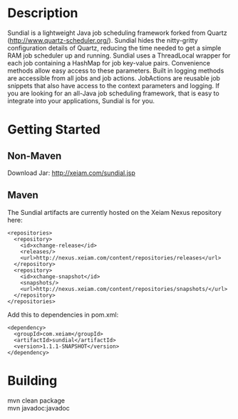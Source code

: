 Description
===============

Sundial is a lightweight Java job scheduling framework forked from
Quartz (http://www.quartz-scheduler.org/). Sundial hides the 
nitty-gritty configuration details of Quartz, reducing the time
needed to get a simple RAM job scheduler up and running. Sundial
uses a ThreadLocal wrapper for each job containing a HashMap for
job key-value pairs. Convenience methods allow easy access to these
parameters. Built in logging methods are accessible from all jobs
and job actions. JobActions are reusable job snippets that also have
access to the context parameters and logging. If you are looking 
for an all-Java job scheduling framework, that is easy to integrate
into your applications, Sundial is for you.


Getting Started
===============

Non-Maven
---------
Download Jar: http://xeiam.com/sundial.jsp

Maven
-----
The Sundial artifacts are currently hosted on the Xeiam Nexus repository here:

    <repositories>
      <repository>
        <id>xchange-release</id>
        <releases/>
        <url>http://nexus.xeiam.com/content/repositories/releases</url>
      </repository>
      <repository>
        <id>xchange-snapshot</id>
        <snapshots/>
        <url>http://nexus.xeiam.com/content/repositories/snapshots/</url>
      </repository>
    </repositories>
  
Add this to dependencies in pom.xml:

    <dependency>
      <groupId>com.xeiam</groupId>
      <artifactId>sundial</artifactId>
      <version>1.1.1-SNAPSHOT</version>
    </dependency>

Building
===============
mvn clean package  
mvn javadoc:javadoc  
    
